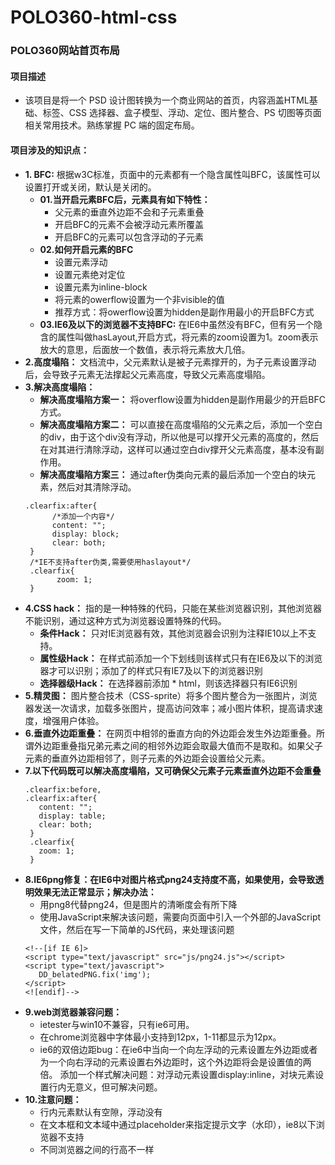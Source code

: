 # POLO360-html-css
  ### POLO360网站首页布局
#### 项目描述
  * 该项目是将一个 PSD 设计图转换为一个商业网站的首页，内容涵盖HTML基础、标签、CSS 选择器、盒子模型、浮动、定位、图片整合、PS 切图等页面相关常用技术。熟练掌握 PC 端的固定布局。
#### 项目涉及的知识点：
  * **1. BFC:** 根据w3C标准，页面中的元素都有一个隐含属性叫BFC，该属性可以设置打开或关闭，默认是关闭的。
    * **01.当开启元素BFC后，元素具有如下特性：**
		* 父元素的垂直外边距不会和子元素重叠
		* 开启BFC的元素不会被浮动元素所覆盖
		* 开启BFC的元素可以包含浮动的子元素
    * **02.如何开启元素的BFC**
  		* 设置元素浮动
 		* 设置元素绝对定位
		* 设置元素为inline-block
 		* 将元素的owerflow设置为一个非visible的值
		* 推荐方式：将owerflow设置为hidden是副作用最小的开启BFC方式
    * **03.IE6及以下的浏览器不支持BFC:** 在IE6中虽然没有BFC，但有另一个隐含的属性叫做hasLayout,开启方式，将元素的zoom设置为1。zoom表示放大的意思，后面放一个数值，表示将元素放大几倍。		
  * **2.高度塌陷：** 文档流中，父元素默认是被子元素撑开的，为子元素设置浮动后，会导致子元素无法撑起父元素高度，导致父元素高度塌陷。
  * **3.解决高度塌陷：** 
  	* **解决高度塌陷方案一：** 将overflow设置为hidden是副作用最少的开启BFC方式。
	* **解决高度塌陷方案二：** 可以直接在高度塌陷的父元素之后，添加一个空白的div，由于这个div没有浮动，所以他是可以撑开父元素的高度的，然后在对其进行清除浮动，这样可以通过空白div撑开父元素高度，基本没有副作用。
	* **解决高度塌陷方案三：** 通过after伪类向元素的最后添加一个空白的块元素，然后对其清除浮动。
	```
	.clearfix:after{
    	  /*添加一个内容*/
          content: "";
          display: block;
    	  clear: both;
	 }
	 /*IE不支持after伪类,需要使用haslayout*/
	 .clearfix{
    	   zoom: 1;
	 }
	 ```
   * **4.CSS hack：** 指的是一种特殊的代码，只能在某些浏览器识别，其他浏览器不能识别，通过这种方式为浏览器设置特殊的代码。
     * **条件Hack：** 只对IE浏览器有效，其他浏览器会识别为注释IE10以上不支持。
     * **属性级Hack：** 在样式前添加一个下划线则该样式只有在IE6及以下的浏览器才可以识别；添加了的样式只有IE7及以下的浏览器识别
     * **选择器级Hack：** 在选择器前添加 * html，则该选择器只有IE6识别
   * **5.精灵图：** 图片整合技术（CSS-sprite）将多个图片整合为一张图片，浏览器发送一次请求，加载多张图片，提高访问效率；减小图片体积，提高请求速度，增强用户体验。
   * **6.垂直外边距重叠：** 在网页中相邻的垂直方向的外边距会发生外边距重叠。所谓外边距重叠指兄弟元素之间的相邻外边距会取最大值而不是取和。如果父子元素的垂直外边距相邻了，则子元素的外边距会设置给父元素。
   * **7.以下代码既可以解决高度塌陷，又可确保父元素子元素垂直外边距不会重叠**
     ```
     .clearfix:before,
     .clearfix:after{
        content: "";
        display: table;
        clear: both;
      }
      .clearfix{
        zoom: 1;
      }
     ```
   * **8.IE6png修复：在IE6中对图片格式png24支持度不高，如果使用，会导致透明效果无法正常显示；解决办法：**
     * 用png8代替png24，但是图片的清晰度会有所下降
     * 使用JavaScript来解决该问题，需要向页面中引入一个外部的JavaScript文件，然后在写一下简单的JS代码，来处理该问题
     ```
     <!--[if IE 6]>
     <script type="text/javascript" src="js/png24.js"></script>
     <script type="text/javascript">
        DD_belatedPNG.fix('img');
     </script>
     <![endif]-->
     ```
   * **9.web浏览器兼容问题：**
     * ietester与win10不兼容，只有ie6可用。
     * 在chrome浏览器中字体最小支持到12px，1-11都显示为12px。
     * ie6的双倍边距bug：在ie6中当向一个向左浮动的元素设置左外边距或者为一个向右浮动的元素设置右外边距时，这个外边距将会是设置值的两倍。
       添加一个样式解决问题：对浮动元素设置display:inline，对块元素设置行内无意义，但可解决问题。
   * **10.注意问题：**
     * 行内元素默认有空隙，浮动没有
     * 在文本框和文本域中通过placeholder来指定提示文字（水印），ie8以下浏览器不支持
     * 不同浏览器之间的行高不一样
